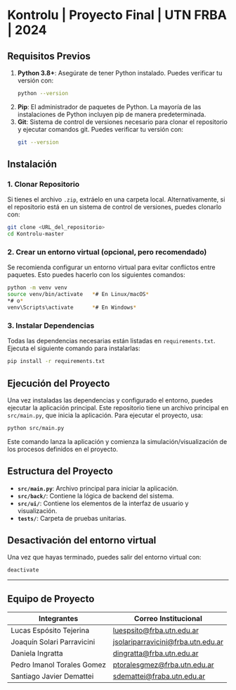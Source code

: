 # **Kontrolu | Proyecto Final | UTN FRBA | 2024**
## **Requisitos Previos**
1. **Python 3.8+**: Asegúrate de tener Python instalado. Puedes verificar tu versión con:
   ```bash
   python --version
   ```
2. **Pip**: El administrador de paquetes de Python. La mayoría de las instalaciones de Python incluyen pip de manera predeterminada.
3. **Git**: Sistema de control de versiones necesario para clonar el repositorio y ejecutar comandos git. Puedes verificar tu versión con:
   ```bash
   git --version
   ```
## **Instalación**
### **1. Clonar Repositorio**
Si tienes el archivo `.zip`, extráelo en una carpeta local. Alternativamente, si el repositorio está en un sistema de control de versiones, puedes clonarlo con:
```bash
git clone <URL_del_repositorio>
cd Kontrolu-master
```
### **2. Crear un entorno virtual (opcional, pero recomendado)**
Se recomienda configurar un entorno virtual para evitar conflictos entre paquetes. Esto puedes hacerlo con los siguientes comandos:
```bash
python -m venv venv
source venv/bin/activate   *# En Linux/macOS*
*# o*
venv\Scripts\activate      *# En Windows*
```
### **3. Instalar Dependencias**
Todas las dependencias necesarias están listadas en `requirements.txt`. Ejecuta el siguiente comando para instalarlas:
```bash
pip install -r requirements.txt
```
## **Ejecución del Proyecto**
Una vez instaladas las dependencias y configurado el entorno, puedes ejecutar la aplicación principal. Este repositorio tiene un archivo principal en `src/main.py`, que inicia la aplicación.
Para ejecutar el proyecto, usa:
```bash
python src/main.py
```
Este comando lanza la aplicación y comienza la simulación/visualización de los procesos definidos en el proyecto.
## **Estructura del Proyecto**
- **`src/main.py`**: Archivo principal para iniciar la aplicación.
- **`src/back/`**: Contiene la lógica de backend del sistema.
- **`src/ui/`**: Contiene los elementos de la interfaz de usuario y visualización.
- **`tests/`**: Carpeta de pruebas unitarias.

## **Desactivación del entorno virtual**
Una vez que hayas terminado, puedes salir del entorno virtual con:
```bash
deactivate
```
---
## **Equipo de Proyecto**
| Integrantes  | Correo Institucional      |
| ------------- | ------------- |  
| Lucas Espósito Tejerina  | luespsito@frba.utn.edu.ar  |  
| Joaquín Solari Parravicini | jsolariparravicini@frba.utn.edu.ar |
| Daniela Ingratta | dingratta@frba.utn.edu.ar |
| Pedro Imanol Torales Gomez |  ptoralesgmez@frba.utn.edu.ar|
| Santiago Javier Demattei | sdemattei@fraba.utn.edu.ar|
